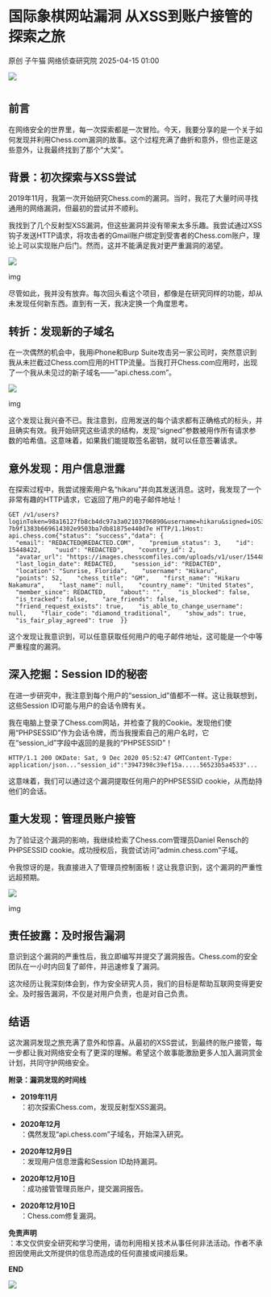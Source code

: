 #  国际象棋网站漏洞 从XSS到账户接管的探索之旅   
原创 子午猫  网络侦查研究院   2025-04-15 01:00  
  
![](https://mmbiz.qpic.cn/sz_mmbiz_png/4kCmTUe2v2bujwd3M0M1ICStsbhAHWtth8dQwoBBFoNDafDAzGbm1sCA8bqVWIjs40A8lu9rtuD4yeOOwDNadg/640?wx_fmt=png "")  
  
#   
## 前言  
  
在网络安全的世界里，每一次探索都是一次冒险。今天，我要分享的是一个关于如何发现并利用Chess.com漏洞的故事。这个过程充满了曲折和意外，但也正是这些意外，让我最终找到了那个“大奖”。  
## 背景：初次探索与XSS尝试  
  
2019年11月，我第一次开始研究Chess.com的漏洞。当时，我花了大量时间寻找通用的网络漏洞，但最初的尝试并不顺利。  
  
我找到了几个反射型XSS漏洞，但这些漏洞并没有带来太多乐趣。我尝试通过XSS钩子发送HTTP请求，将攻击者的Gmail账户绑定到受害者的Chess.com账户，理论上可以实现账户后门。然而，这并不能满足我对更严重漏洞的渴望。  
  
  
![](https://mmbiz.qpic.cn/sz_mmbiz_png/4kCmTUe2v2a2sI8Oxqu8Qg5WxL9R0B8PicfblHMlntHyfcHTxticAjrhvjubzmNnFhMoF42icFklWxNtXfjp5EgjQ/640?wx_fmt=png&from=appmsg "")  
  
img  
  
尽管如此，我并没有放弃。每次回头看这个项目，都像是在研究同样的功能，却从未发现任何新东西。直到有一天，我决定换一个角度思考。  
## 转折：发现新的子域名  
  
在一次偶然的机会中，我用iPhone和Burp Suite攻击另一家公司时，突然意识到我从未拦截过Chess.com应用的HTTP流量。当我打开Chess.com应用时，出现了一个我从未见过的新子域名——“api.chess.com”。  
  
  
![](https://mmbiz.qpic.cn/sz_mmbiz_png/4kCmTUe2v2a2sI8Oxqu8Qg5WxL9R0B8PWsyVfkI95S6sLgKdzjsAMsFVoh69gSGuVs3A3220sQjrXBdEoTQLBw/640?wx_fmt=png&from=appmsg "")  
  
img  
  
这个发现让我兴奋不已。我注意到，应用发送的每个请求都有正确格式的标头，并且确实有效。我开始研究这些请求的结构，发现“signed”参数被用作所有请求参数的哈希值。这意味着，如果我们能提取签名密钥，就可以任意签署请求。  
## 意外发现：用户信息泄露  
  
在探索过程中，我尝试搜索用户名“hikaru”并向其发送消息。这时，我发现了一个非常有趣的HTTP请求，它返回了用户的电子邮件地址！  
```
GET /v1/users?loginToken=98a16127fb8cb4dc97a3a02103706890&username=hikaru&signed=iOS3.9.7-7b9f1383b669614302e9503ba7db81875e440d7e HTTP/1.1Host: api.chess.com{"status": "success","data": {    "email": "REDACTED@REDACTED.COM",    "premium_status": 3,    "id": 15448422,    "uuid": "REDACTED",    "country_id": 2,    "avatar_url": "https://images.chesscomfiles.com/uploads/v1/user/15448422.90503d66.200x200o.f323efa57fd0.jpeg",    "last_login_date": REDACTED,    "session_id": "REDACTED",    "location": "Sunrise, Florida",    "username": "Hikaru",    "points": 52,    "chess_title": "GM",    "first_name": "Hikaru Nakamura",    "last_name": null,    "country_name": "United States",    "member_since": REDACTED,    "about": "",    "is_blocked": false,    "is_tracked": false,    "are_friends": false,    "friend_request_exists": true,    "is_able_to_change_username": null,    "flair_code": "diamond_traditional",    "show_ads": true,    "is_fair_play_agreed": true  }}
```  
  
这个发现让我意识到，可以任意获取任何用户的电子邮件地址，这可能是一个中等严重程度的漏洞。  
## 深入挖掘：Session ID的秘密  
  
在进一步研究中，我注意到每个用户的“session_id”值都不一样。这让我联想到，这些Session ID可能与用户的会话令牌有关。  
  
我在电脑上登录了Chess.com网站，并检查了我的Cookie。发现他们使用“PHPSESSID”作为会话令牌，而当我搜索自己的用户名时，它在“session_id”字段中返回的是我的“PHPSESSID”！  
```
HTTP/1.1 200 OKDate: Sat, 9 Dec 2020 05:52:47 GMTContent-Type: application/json..."session_id":"3947398c39ef15a.....56523b5a4533"...
```  
  
这意味着，我们可以通过这个漏洞提取任何用户的PHPSESSID cookie，从而劫持他们的会话。  
## 重大发现：管理员账户接管  
  
为了验证这个漏洞的影响，我继续检索了Chess.com管理员Daniel Rensch的PHPSESSID cookie。成功授权后，我尝试访问“admin.chess.com”子域。  
  
令我惊讶的是，我直接进入了管理员控制面板！这让我意识到，这个漏洞的严重性远超预期。  
  
  
![](https://mmbiz.qpic.cn/sz_mmbiz_png/4kCmTUe2v2a2sI8Oxqu8Qg5WxL9R0B8PficbCLzXcvE0ukUlsxedk9cINl2BSpvRasWN5q8DCLg1D0elbXKbWSQ/640?wx_fmt=png&from=appmsg "")  
  
img  
## 责任披露：及时报告漏洞  
  
意识到这个漏洞的严重性后，我立即编写并提交了漏洞报告。Chess.com的安全团队在一小时内回复了邮件，并迅速修复了漏洞。  
  
这次经历让我深刻体会到，作为安全研究人员，我们的目标是帮助互联网变得更安全。及时报告漏洞，不仅是对用户负责，也是对自己负责。  
## 结语  
  
这次漏洞发现之旅充满了意外和惊喜。从最初的XSS尝试，到最终的账户接管，每一步都让我对网络安全有了更深的理解。希望这个故事能激励更多人加入漏洞赏金计划，共同守护网络安全。  
  
**附录：漏洞发现的时间线**  
- **2019年11月**  
：初次探索Chess.com，发现反射型XSS漏洞。  
  
- **2020年12月**  
：偶然发现“api.chess.com”子域名，开始深入研究。  
  
- **2020年12月9日**  
：发现用户信息泄露和Session ID劫持漏洞。  
  
- **2020年12月10日**  
：成功接管管理员账户，提交漏洞报告。  
  
- **2020年12月10日**  
：Chess.com修复漏洞。  
  
**免责声明**  
：本文仅供安全研究和学习使用，请勿利用相关技术从事任何非法活动。作者不承担因使用此文所提供的信息而造成的任何直接或间接后果。  
  
  
  
**END**  
  
![](https://mmbiz.qpic.cn/sz_mmbiz_png/4kCmTUe2v2bujwd3M0M1ICStsbhAHWtt0VVqCfFLOVnpmeNJ3R59doWtI0AmqLn4Qkic8aAS06l0pATjcYx10zw/640?wx_fmt=png "")  
  
  
